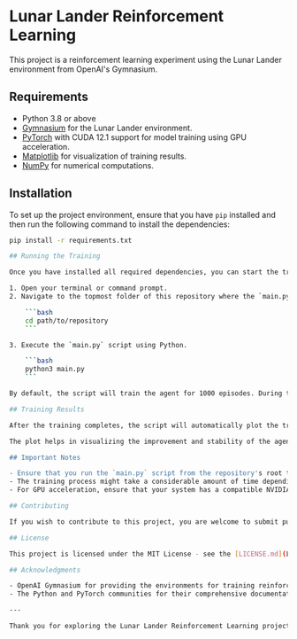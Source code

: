 # Lunar Lander Reinforcement Learning

This project is a reinforcement learning experiment using the Lunar Lander environment from OpenAI's Gymnasium.

## Requirements

- Python 3.8 or above
- [Gymnasium](https://github.com/Farama-Foundation/gymnasium) for the Lunar Lander environment.
- [PyTorch](https://pytorch.org/) with CUDA 12.1 support for model training using GPU acceleration.
- [Matplotlib](https://matplotlib.org/) for visualization of training results.
- [NumPy](https://numpy.org/) for numerical computations.

## Installation

To set up the project environment, ensure that you have `pip` installed and then run the following command to install the dependencies:

```bash
pip install -r requirements.txt

## Running the Training

Once you have installed all required dependencies, you can start the training process. To run the code:

1. Open your terminal or command prompt.
2. Navigate to the topmost folder of this repository where the `main.py` file resides.

    ```bash
    cd path/to/repository
    ```

3. Execute the `main.py` script using Python.

    ```bash
    python3 main.py
    ```

By default, the script will train the agent for 1000 episodes. During the training, you will see the episode number and the obtained reward for each episode displayed in the terminal. This output provides insight into how well the agent is learning from the environment over time.

## Training Results

After the training completes, the script will automatically plot the training results. This plot showcases the learning performance comparison between the Deep Q-Network (DQN) and Double Deep Q-Network (DDQN) agents across all episodes.

The plot helps in visualizing the improvement and stability of the agents' learning process over the episodes. It serves as a graphical representation to compare the effectiveness of DQN and DDQN in the given environment.

## Important Notes

- Ensure that you run the `main.py` script from the repository's root to avoid any issues with relative paths.
- The training process might take a considerable amount of time depending on the complexity of the model and the capabilities of your system.
- For GPU acceleration, ensure that your system has a compatible NVIDIA GPU with the correct version of CUDA installed.

## Contributing

If you wish to contribute to this project, you are welcome to submit pull requests. Before you do, please first discuss the change you wish to make via an issue.

## License

This project is licensed under the MIT License - see the [LICENSE.md](LICENSE) file for details.

## Acknowledgments

- OpenAI Gymnasium for providing the environments for training reinforcement learning agents.
- The Python and PyTorch communities for their comprehensive documentation and support.

---

Thank you for exploring the Lunar Lander Reinforcement Learning project. Happy learning and coding!

